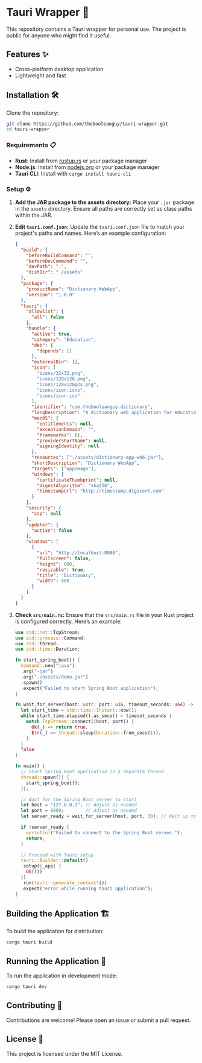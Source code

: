 # Tauri Wrapper 🚀

This repository contains a Tauri wrapper for personal use. The project is public for anyone who might find it useful.

## Features ✨
- Cross-platform desktop application
- Lightweight and fast

## Installation 🛠️

Clone the repository:
```sh
git clone https://github.com/thebooleanguy/tauri-wrapper.git
cd tauri-wrapper
```

### Requirements 📋

- **Rust**: Install from [rustup.rs](https://rustup.rs/) or your package manager
- **Node.js**: Install from [nodejs.org](https://nodejs.org/) or your package manager
- **Tauri CLI**: Install with `cargo install tauri-cli`

### Setup ⚙️

1. **Add the JAR package to the assets directory:**
   Place your `.jar` package in the `assets` directory. Ensure all paths are correctly set as class paths within the JAR.

2. **Edit `tauri.conf.json`:**
   Update the `tauri.conf.json` file to match your project's paths and names. Here’s an example configuration:
   ```json
   {
     "build": {
       "beforeBuildCommand": "",
       "beforeDevCommand": "",
       "devPath": ".",
       "distDir": "./assets"
     },
     "package": {
       "productName": "Dictionary WebApp",
       "version": "1.0.0"
     },
     "tauri": {
       "allowlist": {
         "all": false
       },
       "bundle": {
         "active": true,
         "category": "Education",
         "deb": {
           "depends": []
         },
         "externalBin": [],
         "icon": [
           "icons/32x32.png",
           "icons/128x128.png",
           "icons/128x128@2x.png",
           "icons/icon.icns",
           "icons/icon.ico"
         ],
         "identifier": "com.thebooleanguy.dictionary",
         "longDescription": "A dictionary web application for educational purposes.",
         "macOS": {
           "entitlements": null,
           "exceptionDomain": "",
           "frameworks": [],
           "providerShortName": null,
           "signingIdentity": null
         },
         "resources": ["./assets/dictionary-app-web.jar"],
         "shortDescription": "Dictionary WebApp",
         "targets": ["appimage"],
         "windows": {
           "certificateThumbprint": null,
           "digestAlgorithm": "sha256",
           "timestampUrl": "http://timestamp.digicert.com"
         }
       },
       "security": {
         "csp": null
       },
       "updater": {
         "active": false
       },
       "windows": [
         {
           "url": "http://localhost:8080",
           "fullscreen": false,
           "height": 600,
           "resizable": true,
           "title": "Dictionary",
           "width": 800
         }
       ]
     }
   }
   ```

3. **Check `src/main.rs`:**
   Ensure that the `src/main.rs` file in your Rust project is configured correctly. Here’s an example:
   ```rust
   use std::net::TcpStream;
   use std::process::Command;
   use std::thread;
   use std::time::Duration;

   fn start_spring_boot() {
     Command::new("java")
     .arg("-jar")
     .arg("./assets/demo.jar")
     .spawn()
     .expect("Failed to start Spring Boot application");
   }

   fn wait_for_server(host: &str, port: u16, timeout_seconds: u64) -> bool {
     let start_time = std::time::Instant::now();
     while start_time.elapsed().as_secs() < timeout_seconds {
       match TcpStream::connect((host, port)) {
         Ok(_) => return true,
         Err(_) => thread::sleep(Duration::from_secs(1)),
       }
     }
     false
   }

   fn main() {
     // Start Spring Boot application in a separate thread
     thread::spawn(|| {
       start_spring_boot();
     });

     // Wait for the Spring Boot server to start
     let host = "127.0.0.1"; // Adjust as needed
     let port = 8080;        // Adjust as needed
     let server_ready = wait_for_server(host, port, 30); // Wait up to 30 seconds

     if !server_ready {
       eprintln!("Failed to connect to the Spring Boot server.");
       return;
     }

     // Proceed with Tauri setup
     tauri::Builder::default()
     .setup(|_app| {
       Ok(())
     })
     .run(tauri::generate_context!())
     .expect("error while running tauri application");
   }
   ```

## Building the Application 🏗️

To build the application for distribution:
```sh
cargo tauri build
```

## Running the Application 🚀

To run the application in development mode:
```sh
cargo tauri dev
```

## Contributing 🤝

Contributions are welcome! Please open an issue or submit a pull request.

## License 📜

This project is licensed under the MIT License.
